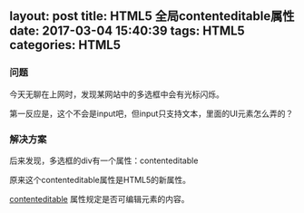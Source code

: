 layout: post
title: HTML5 全局contenteditable属性
date: 2017-03-04 15:40:39
tags: HTML5
categories: HTML5
---
### 问题

今天无聊在上网时，发现某网站中的多选框中会有光标闪烁。

第一反应是，这个不会是input吧，但input只支持文本，里面的UI元素怎么弄的？

### 解决方案

后来发现，多选框的div有一个属性：contenteditable

原来这个contenteditable属性是HTML5的新属性。

[contenteditable](https://developer.mozilla.org/zh-CN/docs/Web/HTML/Global_attributes/contenteditable) 属性规定是否可编辑元素的内容。